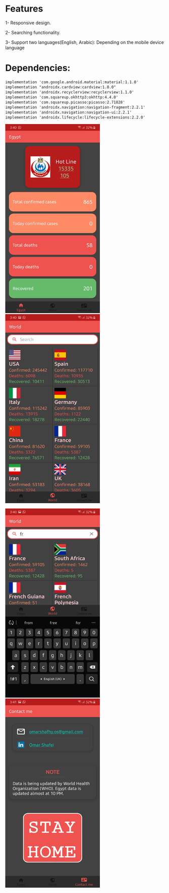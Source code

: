 # Features
1- Responsive design.

2- Searching functionality.

3- Support two languages(English, Arabic):
    Depending on the mobile device language 
    
# Dependencies:
    implementation 'com.google.android.material:material:1.1.0'
    implementation "androidx.cardview:cardview:1.0.0"
    implementation 'androidx.recyclerview:recyclerview:1.1.0'
    implementation 'com.squareup.okhttp3:okhttp:4.4.0'
    implementation 'com.squareup.picasso:picasso:2.71828'
    implementation 'androidx.navigation:navigation-fragment:2.2.1'
    implementation 'androidx.navigation:navigation-ui:2.2.1'
    implementation 'androidx.lifecycle:lifecycle-extensions:2.2.0'

<img src="screenshots/screen1.jpg" width="300" height="600" >   <img src="screenshots/screen2.jpg" width="300" height="600" >

<img src="screenshots/screen3.jpg" width="300" height="600" >   <img src="screenshots/screen4.jpg" width="300" height="600" >
